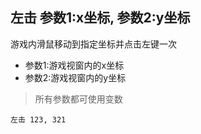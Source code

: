 ## 左击 参数1:x坐标, 参数2:y坐标
游戏内滑鼠移动到指定坐标并点击左键一次


- 参数1:游戏视窗内的x坐标
- 参数2:游戏视窗内的y坐标


> 所有参数都可使用变数

```
左击 123, 321

```